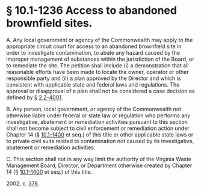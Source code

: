 # § 10.1-1236 Access to abandoned brownfield sites.

<p>A. Any local government or agency of the Commonwealth may apply to the appropriate circuit court for access to an abandoned brownfield site in order to investigate contamination, to abate any hazard caused by the improper management of substances within the jurisdiction of the Board, or to remediate the site. The petition shall include (i) a demonstration that all reasonable efforts have been made to locate the owner, operator or other responsible party and (ii) a plan approved by the Director and which is consistent with applicable state and federal laws and regulations. The approval or disapproval of a plan shall not be considered a case decision as defined by § <a href='http://law.lis.virginia.gov/vacode/2.2-4001/'>2.2-4001</a>.</p><p>B. Any person, local government, or agency of the Commonwealth not otherwise liable under federal or state law or regulation who performs any investigative, abatement or remediation activities pursuant to this section shall not become subject to civil enforcement or remediation action under Chapter 14 (§ <a href='http://law.lis.virginia.gov/vacode/10.1-1400/'>10.1-1400</a> et seq.) of this title or other applicable state laws or to private civil suits related to contamination not caused by its investigative, abatement or remediation activities.</p><p>C. This section shall not in any way limit the authority of the Virginia Waste Management Board, Director, or Department otherwise created by Chapter 14 (§ <a href='http://law.lis.virginia.gov/vacode/10.1-1400/'>10.1-1400</a> et seq.) of this title.</p><p>2002, c. <a href='http://lis.virginia.gov/cgi-bin/legp604.exe?021+ful+CHAP0378'>378</a>.</p>